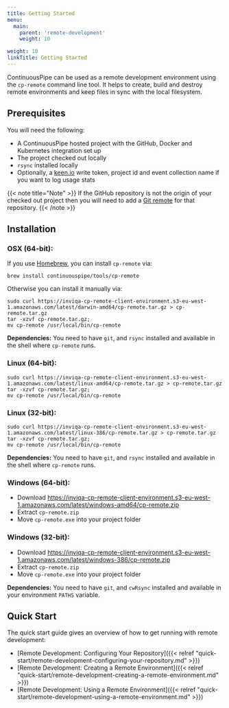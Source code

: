 ```yaml
---
title: Getting Started
menu:
  main:
    parent: 'remote-development'
    weight: 10

weight: 10
linkTitle: Getting Started
---
```

ContinuousPipe can be used as a remote development environment using the `cp-remote` command line tool. It helps to create, build and destroy remote environments and keep files in sync with the local filesystem.

## Prerequisites

You will need the following:

 * A ContinuousPipe hosted project with the GitHub, Docker and Kubernetes integration set up
 * The project checked out locally
 * `rsync` installed locally
 * Optionally, a [keen.io](https://keen.io) write token, project id and event collection name if you want to log usage stats

{{< note title="Note" >}}
If the GitHub repository is not the origin of your checked out project then you will need to add a [Git remote](https://help.github.com/articles/adding-a-remote/) for that repository.
{{< /note >}}

## Installation

### OSX (64-bit):

If you use [Homebrew](https://brew.sh/), you can install `cp-remote` via:

```
brew install continuouspipe/tools/cp-remote
```
Otherwise you can install it manually via:

```
sudo curl https://inviqa-cp-remote-client-environment.s3-eu-west-1.amazonaws.com/latest/darwin-amd64/cp-remote.tar.gz > cp-remote.tar.gz
tar -xzvf cp-remote.tar.gz;
mv cp-remote /usr/local/bin/cp-remote
```

**Dependencies:** You need to have `git`, and `rsync` installed and available in the shell where `cp-remote` runs.

### Linux (64-bit):

```
sudo curl https://inviqa-cp-remote-client-environment.s3-eu-west-1.amazonaws.com/latest/linux-amd64/cp-remote.tar.gz > cp-remote.tar.gz
tar -xzvf cp-remote.tar.gz;
mv cp-remote /usr/local/bin/cp-remote
```

### Linux (32-bit):

```
sudo curl https://inviqa-cp-remote-client-environment.s3-eu-west-1.amazonaws.com/latest/linux-386/cp-remote.tar.gz > cp-remote.tar.gz
tar -xzvf cp-remote.tar.gz;
mv cp-remote /usr/local/bin/cp-remote
```

**Dependencies:** You need to have `git`, and `rsync` installed and available in the shell where `cp-remote` runs.

### Windows (64-bit):

* Download https://inviqa-cp-remote-client-environment.s3-eu-west-1.amazonaws.com/latest/windows-amd64/cp-remote.zip
* Extract `cp-remote.zip`
* Move `cp-remote.exe` into your project folder

### Windows (32-bit):
* Download https://inviqa-cp-remote-client-environment.s3-eu-west-1.amazonaws.com/latest/windows-386/cp-remote.zip
* Extract `cp-remote.zip`
* Move `cp-remote.exe` into your project folder

**Dependencies:** You need to have `git`, and `cwRsync` installed and available in your environment `PATHS` variable.

## Quick Start

The quick start guide gives an overview of how to get running with remote development:

- [Remote Development: Configuring Your Repository]({{< relref "quick-start/remote-development-configuring-your-repository.md" >}})
- [Remote Development: Creating a Remote Environment]({{< relref "quick-start/remote-development-creating-a-remote-environment.md" >}})
- [Remote Development: Using a Remote Environment]({{< relref "quick-start/remote-development-using-a-remote-environment.md" >}})

